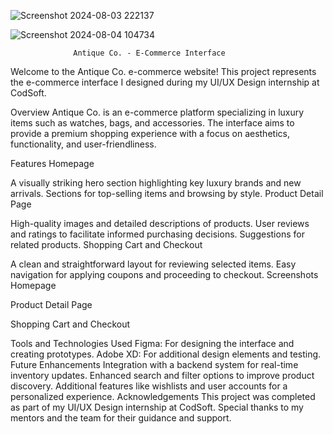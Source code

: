![Screenshot 2024-08-03 222137](https://github.com/user-attachments/assets/075ed0ea-fbae-4b5c-8de6-291f210ed2ca)

![Screenshot 2024-08-04 104734](https://github.com/user-attachments/assets/42a6bbe2-d72c-4942-b1c3-e4f2616b4497)

                  Antique Co. - E-Commerce Interface
Welcome to the Antique Co. e-commerce website! This project represents the e-commerce interface I designed during my UI/UX Design internship at CodSoft.

Overview
Antique Co. is an e-commerce platform specializing in luxury items such as watches, bags, and accessories. The interface aims to provide a premium shopping experience with a focus on aesthetics, functionality, and user-friendliness.

Features
Homepage

A visually striking hero section highlighting key luxury brands and new arrivals.
Sections for top-selling items and browsing by style.
Product Detail Page

High-quality images and detailed descriptions of products.
User reviews and ratings to facilitate informed purchasing decisions.
Suggestions for related products.
Shopping Cart and Checkout

A clean and straightforward layout for reviewing selected items.
Easy navigation for applying coupons and proceeding to checkout.
Screenshots
Homepage

Product Detail Page

Shopping Cart and Checkout

Tools and Technologies Used
Figma: For designing the interface and creating prototypes.
Adobe XD: For additional design elements and testing.
Future Enhancements
Integration with a backend system for real-time inventory updates.
Enhanced search and filter options to improve product discovery.
Additional features like wishlists and user accounts for a personalized experience.
Acknowledgements
This project was completed as part of my UI/UX Design internship at CodSoft. Special thanks to my mentors and the team for their guidance and support.
